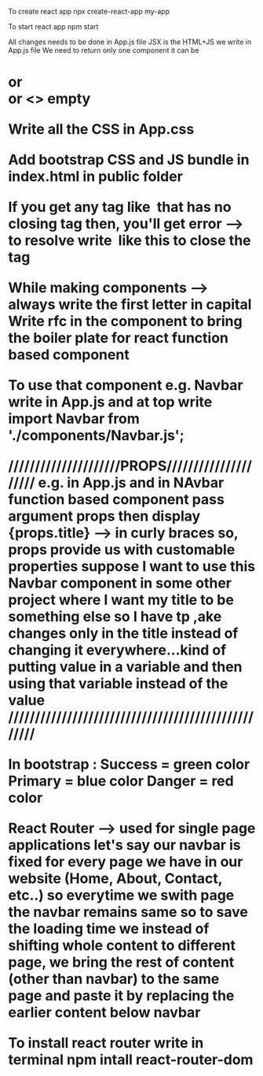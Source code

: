 To create react app 
npx create-react-app my-app

To start react app
npm start

All changes needs to be done in App.js file 
JSX is the HTML+JS we write in App.js file
We need to return only one component it can be <h1> or <div> or <> empty 

Write all the CSS in App.css

Add bootstrap CSS and JS bundle in index.html in public folder

If you get any tag like <img> that has no closing tag then,
you'll get error --> to resolve write <img /> like this to close the tag

While making components --> always write the first letter in capital
Write rfc in the component to bring the boiler plate for react function based component

To use that component e.g. Navbar
write <Navbar/> in App.js and at top write import Navbar from './components/Navbar.js';

/////////////////////PROPS/////////////////////
e.g. in App.js <Navbar title="ABC"/>
and in NAvbar function based component pass argument props then display {props.title} --> in curly braces
so, props provide us with customable properties
suppose I want to use this Navbar component in some other project where I want my title to be something else so I have tp ,ake changes only in the title instead of changing it everywhere...kind of putting value in a variable and then using that variable instead of the value
///////////////////////////////////////////////////

In bootstrap :
Success = green color
Primary = blue color
Danger = red color


React Router --> used for single page applications 
let's say our navbar is fixed for every page we have in our website (Home, About, Contact, etc..)
so everytime we swith page the navbar remains same so to save the loading time we instead of shifting whole content to different page,
we bring the rest of content (other than navbar) to the same page and paste it by replacing the earlier content below navbar

To install react router write in terminal
npm intall react-router-dom